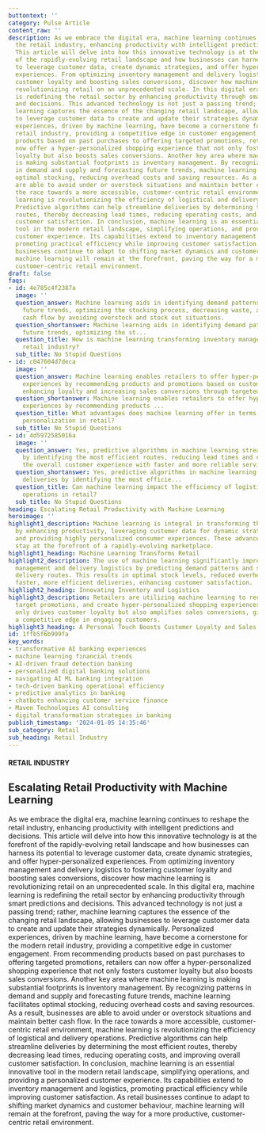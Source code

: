 ```yaml
---
buttontext: ''
category: Pulse Article
content_raw: ''
description: As we embrace the digital era, machine learning continues to reshape
  the retail industry, enhancing productivity with intelligent predictions and decisions.
  This article will delve into how this innovative technology is at the forefront
  of the rapidly-evolving retail landscape and how businesses can harness its potential
  to leverage customer data, create dynamic strategies, and offer hyper-personalized
  experiences. From optimizing inventory management and delivery logistics to fostering
  customer loyalty and boosting sales conversions, discover how machine learning is
  revolutionizing retail on an unprecedented scale. In this digital era, machine learning
  is redefining the retail sector by enhancing productivity through smart predictions
  and decisions. This advanced technology is not just a passing trend; rather, machine
  learning captures the essence of the changing retail landscape, allowing businesses
  to leverage customer data to create and update their strategies dynamically. Personalized
  experiences, driven by machine learning, have become a cornerstone for the modern
  retail industry, providing a competitive edge in customer engagement. From recommending
  products based on past purchases to offering targeted promotions, retailers can
  now offer a hyper-personalized shopping experience that not only fosters customer
  loyalty but also boosts sales conversions. Another key area where machine learning
  is making substantial footprints is inventory management. By recognizing patterns
  in demand and supply and forecasting future trends, machine learning facilitates
  optimal stocking, reducing overhead costs and saving resources. As a result, businesses
  are able to avoid under or overstock situations and maintain better cash flow. In
  the race towards a more accessible, customer-centric retail environment, machine
  learning is revolutionizing the efficiency of logistical and delivery operations.
  Predictive algorithms can help streamline deliveries by determining the most efficient
  routes, thereby decreasing lead times, reducing operating costs, and improving overall
  customer satisfaction. In conclusion, machine learning is an essential innovative
  tool in the modern retail landscape, simplifying operations, and providing a personalized
  customer experience. Its capabilities extend to inventory management and logistics,
  promoting practical efficiency while improving customer satisfaction. As retail
  businesses continue to adapt to shifting market dynamics and customer behaviour,
  machine learning will remain at the forefront, paving the way for a more productive,
  customer-centric retail environment.
draft: false
faqs:
- id: 4e785c4f2387a
  image: ''
  question_answer: Machine learning aids in identifying demand patterns and predicting
    future trends, optimizing the stocking process, decreasing waste, and improving
    cash flow by avoiding overstock and stock out situations.
  question_shortanswer: Machine learning aids in identifying demand patterns and predicting
    future trends, optimizing the st...
  question_title: How is machine learning transforming inventory management in the
    retail industry?
  sub_title: No Stupid Questions
- id: c047604d7deca
  image: ''
  question_answer: Machine learning enables retailers to offer hyper-personalized
    experiences by recommending products and promotions based on customer history,
    enhancing loyalty and increasing sales conversions through targeted engagement.
  question_shortanswer: Machine learning enables retailers to offer hyper-personalized
    experiences by recommending products ...
  question_title: What advantages does machine learning offer in terms of customer
    personalization in retail?
  sub_title: No Stupid Questions
- id: 4d5972585016a
  image: ''
  question_answer: Yes, predictive algorithms in machine learning streamline deliveries
    by identifying the most efficient routes, reducing lead times and costs, and elevating
    the overall customer experience with faster and more reliable service.
  question_shortanswer: Yes, predictive algorithms in machine learning streamline
    deliveries by identifying the most efficie...
  question_title: Can machine learning impact the efficiency of logistics and delivery
    operations in retail?
  sub_title: No Stupid Questions
heading: Escalating Retail Productivity with Machine Learning
heroimage: ''
highlight1_description: Machine learning is integral in transforming the retail industry
  by enhancing productivity, leveraging customer data for dynamic strategy creation,
  and providing highly personalized consumer experiences. These advances help retailers
  stay at the forefront of a rapidly-evolving marketplace.
highlight1_heading: Machine Learning Transforms Retail
highlight2_description: The use of machine learning significantly improves inventory
  management and delivery logistics by predicting demand patterns and streamlining
  delivery routes. This results in optimal stock levels, reduced overhead costs, and
  faster, more efficient deliveries, enhancing customer satisfaction.
highlight2_heading: Innovating Inventory and Logistics
highlight3_description: Retailers are utilizing machine learning to recommend products,
  target promotions, and create hyper-personalized shopping experiences. This not
  only drives customer loyalty but also amplifies sales conversions, giving retailers
  a competitive edge in engaging customers.
highlight3_heading: A Personal Touch Boosts Customer Loyalty and Sales
id: 1ffb5f6b999fa
key_words:
- transformative AI banking experiences
- machine learning financial trends
- AI-driven fraud detection banking
- personalized digital banking solutions
- navigating AI ML banking integration
- tech-driven banking operational efficiency
- predictive analytics in banking
- chatbots enhancing customer service finance
- Maven Technologies AI consulting
- digital transformation strategies in banking
publish_timestamp: '2024-01-05 14:35:46'
sub_category: Retail
sub_heading: Retail Industry
---
```


#### RETAIL INDUSTRY
## Escalating Retail Productivity with Machine Learning
As we embrace the digital era, machine learning continues to reshape the retail industry, enhancing productivity with intelligent predictions and decisions. This article will delve into how this innovative technology is at the forefront of the rapidly-evolving retail landscape and how businesses can harness its potential to leverage customer data, create dynamic strategies, and offer hyper-personalized experiences. From optimizing inventory management and delivery logistics to fostering customer loyalty and boosting sales conversions, discover how machine learning is revolutionizing retail on an unprecedented scale. In this digital era, machine learning is redefining the retail sector by enhancing productivity through smart predictions and decisions. This advanced technology is not just a passing trend; rather, machine learning captures the essence of the changing retail landscape, allowing businesses to leverage customer data to create and update their strategies dynamically. Personalized experiences, driven by machine learning, have become a cornerstone for the modern retail industry, providing a competitive edge in customer engagement. From recommending products based on past purchases to offering targeted promotions, retailers can now offer a hyper-personalized shopping experience that not only fosters customer loyalty but also boosts sales conversions. Another key area where machine learning is making substantial footprints is inventory management. By recognizing patterns in demand and supply and forecasting future trends, machine learning facilitates optimal stocking, reducing overhead costs and saving resources. As a result, businesses are able to avoid under or overstock situations and maintain better cash flow. In the race towards a more accessible, customer-centric retail environment, machine learning is revolutionizing the efficiency of logistical and delivery operations. Predictive algorithms can help streamline deliveries by determining the most efficient routes, thereby decreasing lead times, reducing operating costs, and improving overall customer satisfaction. In conclusion, machine learning is an essential innovative tool in the modern retail landscape, simplifying operations, and providing a personalized customer experience. Its capabilities extend to inventory management and logistics, promoting practical efficiency while improving customer satisfaction. As retail businesses continue to adapt to shifting market dynamics and customer behaviour, machine learning will remain at the forefront, paving the way for a more productive, customer-centric retail environment.